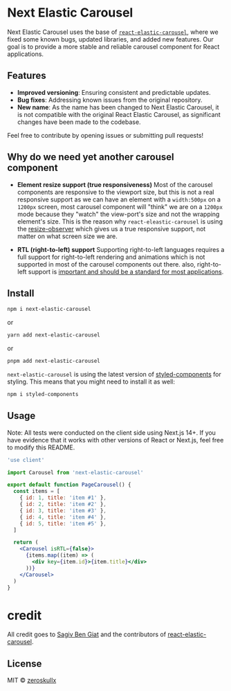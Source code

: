 # Next Elastic Carousel

Next Elastic Carousel uses the base of [`react-elastic-carousel`](https://sag1v.github.io/react-elastic-carousel/), where we fixed some known bugs, updated libraries, and added new features. Our goal is to provide a more stable and reliable carousel component for React applications.

## Features

- **Improved versioning**: Ensuring consistent and predictable updates.
- **Bug fixes**: Addressing known issues from the original repository.
- **New name**: As the name has been changed to Next Elastic Carousel, it is not compatible with the original React Elastic Carousel, as significant changes have been made to the codebase.

Feel free to contribute by opening issues or submitting pull requests!

## Why do we need yet another carousel component

- **Element resize support (true responsiveness)**
  Most of the carousel components are responsive to the viewport size, but this is not a real responsive support as we can have an element with a `width:500px` on a `1200px` screen, most carousel component will "think" we are on a `1200px` mode because they "watch" the view-port's size and not the wrapping element's size.
  This is the reason why `react-eleastic-carousel` is using the [resize-observer](https://developers.google.com/web/updates/2016/10/resizeobserver) which gives us a true responsive support, not matter on what screen size we are.

- **RTL (right-to-left) support**
  Supporting right-to-left languages requires a full support for right-to-left rendering and animations which is not supported in most of the carousel components out there. also, right-to-left support is [important and should be a standard for most applications](https://www.youtube.com/watch?v=A_3BfONFRUc).

## Install

```bash
npm i next-elastic-carousel
```

or

```bash
yarn add next-elastic-carousel
```

or

```bash
pnpm add next-elastic-carousel
```

`next-elastic-carousel` is using the latest version of [styled-components](https://github.com/styled-components/styled-components) for styling. This means that you might need to install it as well:

```bash
npm i styled-components
```

## Usage

Note: All tests were conducted on the client side using Next.js 14+. If you have evidence that it works with other versions of React or Next.js, feel free to modify this README.

```jsx
'use client'

import Carousel from 'next-elastic-carousel'

export default function PageCarousel() {
  const items = [
    { id: 1, title: 'item #1' },
    { id: 2, title: 'item #2' },
    { id: 3, title: 'item #3' },
    { id: 4, title: 'item #4' },
    { id: 5, title: 'item #5' },
  ]

  return (
    <Carousel isRTL={false}>
      {items.map((item) => (
        <div key={item.id}>{item.title}</div>
      ))}
    </Carousel>
  )
}
```

# credit

All credit goes to [Sagiv Ben Giat](https://github.com/sag1v) and the contributors of [react-elastic-carousel](https://github.com/sag1v/react-elastic-carousel).

## License

MIT © [zeroskullx](https://github.com/zeroskullx)
